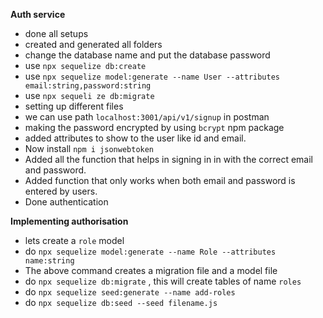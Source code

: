 **Auth service**
- done all setups
- created and generated all folders
- change the database name and put the database password
- use `npx sequelize db:create`
- use `npx sequelize model:generate --name User --attributes email:string,password:string`
- use `npx sequeli
ze db:migrate`
- setting up different files
- we can use path `localhost:3001/api/v1/signup` in postman
- making the password encrypted by using `bcrypt` npm package
- added attributes to show to the user like id and email.
- Now install `npm i jsonwebtoken`
- Added all the function that helps in signing in in with the correct email and password.
- Added function that only works when both email and password is entered by users.
- Done authentication

**Implementing authorisation**
- lets create a `role` model
- do `npx sequelize model:generate --name Role --attributes name:string`
- The above command creates a migration file and a model file
- do `npx sequelize db:migrate` , this will create tables of name `roles`
- do `npx sequelize seed:generate --name add-roles`
- do `npx sequelize db:seed --seed filename.js`